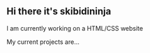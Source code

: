 ## Hi there it's skibidininja
I am currently working on a HTML/CSS website

My current projects are...


